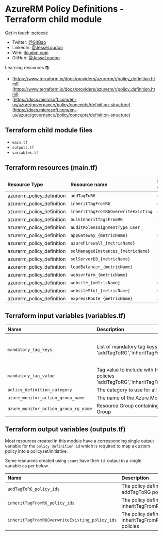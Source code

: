 # AzureRM Policy Definitions - Terraform child module

Get in touch :octocat:

* Twitter: [@GitBao](https://twitter.com/gitbao)
* LinkedIn: [@JesseLoudon](https://www.linkedin.com/in/jesseloudon/)
* Web: [jloudon.com](https://jloudon.com)
* GitHub: [@JesseLoudon](https://github.com/jesseloudon)

Learning resources :books:

* [https://www.terraform.io/docs/providers/azurerm/r/policy_definition.html](https://www.terraform.io/docs/providers/azurerm/r/policy_definition.html)
* [https://docs.microsoft.com/en-us/azure/governance/policy/concepts/definition-structure](https://docs.microsoft.com/en-us/azure/governance/policy/concepts/definition-structure)

## Terraform child module files

* `main.tf`
* `outputs.tf`
* `variables.tf`

## Terraform resources (main.tf)

| Resource Type             | Resource name                              | Deployment Count
|:--------------------------|:-------------------------------------------|:------
| azurerm_policy_definition | `addTagToRG`                               | 6
| azurerm_policy_definition | `inheritTagFromRG`                         | 6
| azurerm_policy_definition | `inheritTagFromRGOverwriteExisting`        | 6
| azurerm_policy_definition | `bulkInheritTagsFromRG`                    | 1
| azurerm_policy_definition | `auditRoleAssignmentType_user`             | 1
| azurerm_policy_definition | `appGateway_{metricName}`                  | 6
| azurerm_policy_definition | `azureFirewall_{metricName}`               | 1
| azurerm_policy_definition | `sqlManagedInstances_{metricName}`         | 2
| azurerm_policy_definition | `sqlServerDB_{metricName}`                 | 5
| azurerm_policy_definition | `loadBalancer_{metricName}`                | 2
| azurerm_policy_definition | `websvrfarm_{metricName}`                  | 2
| azurerm_policy_definition | `website_{metricName}`                     | 6
| azurerm_policy_definition | `websiteSlot_{metricName}`                 | 6
| azurerm_policy_definition | `expressRoute_{metricName}`                | 8


## Terraform input variables (variables.tf)

| Name            | Description | Type | Default Value
|:----------------|:------------|:-----|:---------
| `mandatory_tag_keys`| List of mandatory tag keys used by policies 'addTagToRG','inheritTagFromRG','bulkInheritTagsFromRG' | `list` | "Application", "CostCentre", "Environment", "ManagedBy", "Owner", "Support"
| `mandatory_tag_value` | Tag value to include with the mandatory tag keys used by policies 'addTagToRG','inheritTagFromRG','bulkInheritTagsFromRG' | `string` | "TBC"
| `policy_definition_category` | The category to use for all Policy Definitions | `string` | "Custom"
| `azure_monitor_action_group_name` | The name of the Azure Monitor Action Group | `string` | "AlertOperationsGroup"
| `azure_monitor_action_group_rg_name` | Resource Group containing the Azure Monitor Action Group | `string` | "AzMonitorAlertGroups"

## Terraform output variables (outputs.tf)

Most resources created in this module have a corresponding single output variable for the `policy definition id` which is required to map a custom policy into a policyset/initiative.

Some resources created using `count` have their `id `output in a single variable as per below.

| Name                     | Description             | Value
|:-------------------------|:------------------------|:----------
| `addTagToRG_policy_ids` | The policy definition ids for addTagToRG policies | azurerm_policy_definition.addTagToRG.*.id
| `inheritTagFromRG_policy_ids` | The policy definition ids for inheritTagFromRG policies | azurerm_policy_definition.inheritTagFromRG.*.id
| `inheritTagFromRGOverwriteExisting_policy_ids` | The policy definition ids for inheritTagFromRGOverwriteExisting policies | azurerm_policy_definition.inheritTagFromRGOverwriteExisting.*.id